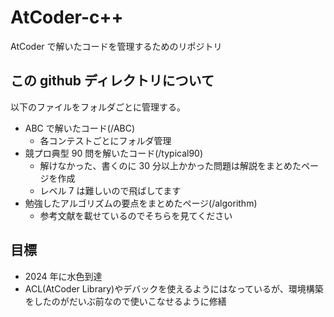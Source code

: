 # AtCoder-c++

AtCoder で解いたコードを管理するためのリポジトリ

## この github ディレクトリについて

以下のファイルをフォルダごとに管理する。

- ABC で解いたコード(/ABC)
  - 各コンテストごとにフォルダ管理
- 競プロ典型 90 問を解いたコード(/typical90)
  - 解けなかった、書くのに 30 分以上かかった問題は解説をまとめたページを作成
  - レベル 7 は難しいので飛ばしてます
- 勉強したアルゴリズムの要点をまとめたページ(/algorithm)
  - 参考文献を載せているのでそちらを見てください

## 目標

- 2024 年に水色到達
- ACL(AtCoder Library)やデバックを使えるようにはなっているが、環境構築をしたのがだいぶ前なので使いこなせるように修繕
